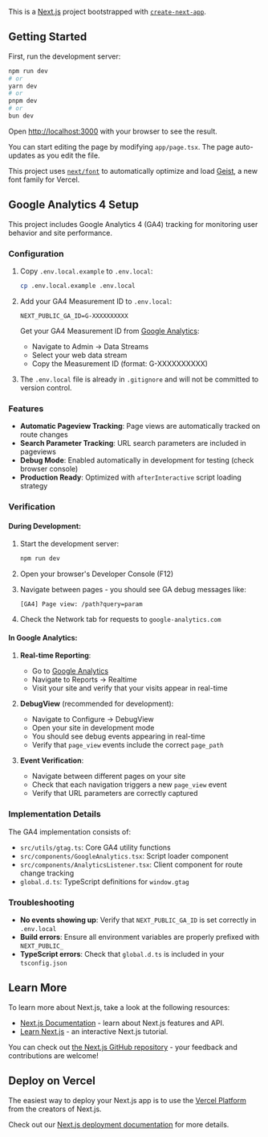 This is a [Next.js](https://nextjs.org) project bootstrapped with [`create-next-app`](https://nextjs.org/docs/app/api-reference/cli/create-next-app).

## Getting Started

First, run the development server:

```bash
npm run dev
# or
yarn dev
# or
pnpm dev
# or
bun dev
```

Open [http://localhost:3000](http://localhost:3000) with your browser to see the result.

You can start editing the page by modifying `app/page.tsx`. The page auto-updates as you edit the file.

This project uses [`next/font`](https://nextjs.org/docs/app/building-your-application/optimizing/fonts) to automatically optimize and load [Geist](https://vercel.com/font), a new font family for Vercel.

## Google Analytics 4 Setup

This project includes Google Analytics 4 (GA4) tracking for monitoring user behavior and site performance.

### Configuration

1. Copy `.env.local.example` to `.env.local`:
   ```bash
   cp .env.local.example .env.local
   ```

2. Add your GA4 Measurement ID to `.env.local`:
   ```
   NEXT_PUBLIC_GA_ID=G-XXXXXXXXXX
   ```
   
   Get your GA4 Measurement ID from [Google Analytics](https://analytics.google.com/):
   - Navigate to Admin → Data Streams
   - Select your web data stream
   - Copy the Measurement ID (format: G-XXXXXXXXXX)

3. The `.env.local` file is already in `.gitignore` and will not be committed to version control.

### Features

- **Automatic Pageview Tracking**: Page views are automatically tracked on route changes
- **Search Parameter Tracking**: URL search parameters are included in pageviews
- **Debug Mode**: Enabled automatically in development for testing (check browser console)
- **Production Ready**: Optimized with `afterInteractive` script loading strategy

### Verification

#### During Development:

1. Start the development server:
   ```bash
   npm run dev
   ```

2. Open your browser's Developer Console (F12)

3. Navigate between pages - you should see GA debug messages like:
   ```
   [GA4] Page view: /path?query=param
   ```

4. Check the Network tab for requests to `google-analytics.com`

#### In Google Analytics:

1. **Real-time Reporting**:
   - Go to [Google Analytics](https://analytics.google.com/)
   - Navigate to Reports → Realtime
   - Visit your site and verify that your visits appear in real-time

2. **DebugView** (recommended for development):
   - Navigate to Configure → DebugView
   - Open your site in development mode
   - You should see debug events appearing in real-time
   - Verify that `page_view` events include the correct `page_path`

3. **Event Verification**:
   - Navigate between different pages on your site
   - Check that each navigation triggers a new `page_view` event
   - Verify that URL parameters are correctly captured

### Implementation Details

The GA4 implementation consists of:

- `src/utils/gtag.ts`: Core GA4 utility functions
- `src/components/GoogleAnalytics.tsx`: Script loader component
- `src/components/AnalyticsListener.tsx`: Client component for route change tracking
- `global.d.ts`: TypeScript definitions for `window.gtag`

### Troubleshooting

- **No events showing up**: Verify that `NEXT_PUBLIC_GA_ID` is set correctly in `.env.local`
- **Build errors**: Ensure all environment variables are properly prefixed with `NEXT_PUBLIC_`
- **TypeScript errors**: Check that `global.d.ts` is included in your `tsconfig.json`

## Learn More

To learn more about Next.js, take a look at the following resources:

- [Next.js Documentation](https://nextjs.org/docs) - learn about Next.js features and API.
- [Learn Next.js](https://nextjs.org/learn) - an interactive Next.js tutorial.

You can check out [the Next.js GitHub repository](https://github.com/vercel/next.js) - your feedback and contributions are welcome!

## Deploy on Vercel

The easiest way to deploy your Next.js app is to use the [Vercel Platform](https://vercel.com/new?utm_medium=default-template&filter=next.js&utm_source=create-next-app&utm_campaign=create-next-app-readme) from the creators of Next.js.

Check out our [Next.js deployment documentation](https://nextjs.org/docs/app/building-your-application/deploying) for more details.
